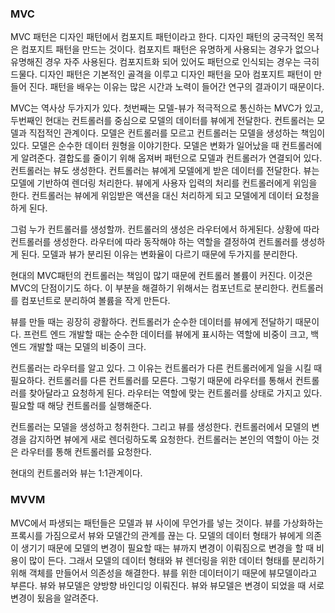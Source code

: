 ### MVC
MVC 패턴은 디자인 패턴에서 컴포지트 패턴이라고 한다. 디자인 패턴의 궁극적인 목적은 컴포지트 패턴을 만드는 것이다.
컴포지트 패턴은 유명하게 사용되는 경우가 없으나 유명해진 경우 자주 사용된다.
컴포지트화 되어 있어도 패턴으로 인식되는 경우는 극히 드물다.
디자인 패턴은 기본적인 골격을 이루고 디자인 패턴을 모아 컴포지트 패턴이 만들어 진다.
패턴을 배우는 이유는 많은 시간과 노력이 들어간 연구의 결과이기 때문이다.

MVC는 역사상 두가지가 있다. 첫번째는 모델-뷰가 적극적으로 통신하는 MVC가 있고, 두번째인 현대는 컨트롤러를 중심으로 모델의 데이터를 뷰에게 전달한다. 컨트롤러는 모델과 직접적인 관계이다. 모델은 컨트롤러를 모르고 컨트롤러는 모델을 생성하는 책임이 있다. 모델은 순수한 데이터 원형을 이야기한다. 모델은 변화가 일어났을 때 컨트롤러에게 알려준다. 결합도를 줄이기 위해 옵져버 패턴으로 모델과 컨트롤러가 연결되어 있다. 컨트롤러는 뷰도 생성한다. 컨트롤러는 뷰에게 모델에게 받은 데이터를 전달한다. 뷰는 모델에 기반하여 렌더링 처리한다. 뷰에게 사용자 입력의 처리를 컨트롤러에게 위임을 한다. 컨트롤러는 뷰에게 위임받은 액션을 대신 처리하게 되고 모델에게 데이터 요청을 하게 된다.

그럼 누가 컨트롤러를 생성할까. 컨트롤러의 생성은 라우터에서 하게된다. 상황에 따라 컨트롤러를 생성한다.
라우터에 따라 동작해야 하는 역할을 결정하여 컨트롤러를 생성하게 된다.
모델과 뷰가 분리된 이유는 변화율이 다르기 때문에 두가지를 분리한다.

현대의 MVC패턴의 컨트롤러는 책임이 많기 때문에 컨트롤러 볼륨이 커진다. 이것은 MVC의 단점이기도 하다. 이 부분을 해결하기 위해서는 컴포넌트로 분리한다. 컨트롤러를 컴포넌트로 분리하여 볼륨을 작게 만든다.

뷰를 만들 때는 굉장히 광활하다. 컨트롤러가 순수한 데이터를 뷰에게 전달하기 때문이다.
프런트 엔드 개발할 때는 순수한 데이터를 뷰에게 표시하는 역할에 비중이 크고,
백 엔드 개발할 때는 모델의 비중이 크다.

컨트롤러는 라우터를 알고 있다. 그 이유는 컨트롤러가 다른 컨트롤러에게 일을 시킬 때 필요하다. 컨트롤러를 다른 컨트롤러를 모른다. 그렇기 때문에 라우터를 통해서 컨트롤러를 찾아달라고 요청하게 된다.
라우터는 역할에 맞는 컨트롤러를 상태로 가지고 있다. 필요할 때 해당 컨트롤러를 실행해준다.

컨트롤러는 모델을 생성하고 청취한다. 그리고 뷰를 생성한다. 컨트롤러에서 모델의 변경을 감지하면 뷰에게 새로 렌더링하도록 요청한다. 컨트롤러는 본인의 역할이 아는 것은 라우터를 통해 컨트롤러를 요청한다.

현대의 컨트롤러와 뷰는 1:1관계이다.

### MVVM
MVC에서 파생되는 패턴들은 모델과 뷰 사이에 무언가를 넣는 것이다. 
뷰를 가상화하는 프록시를 가짐으로서 뷰와 모델간의 관계를 끊는 다.
모델의 데이터 형태가 뷰에게 의존이 생기기 때문에 모델의 변경이 필요할 때는 뷰까지 변경이 이뤄짐으로
변경을 할 때 비용이 많이 든다.
그래서 모델의 데이터 형태와 뷰 렌더링을 위한 데이터 형태를 분리하기 위해 객체를 만들어서 의존성을 해결한다.
뷰를 위한 데이터이기 때문에 뷰모델이라고 부른다.
뷰와 뷰모델은 양방향 바인디잉 이뤄진다. 
뷰와 뷰모델은 변경이 되었을 때 서로 변경이 됬음을 알려준다.